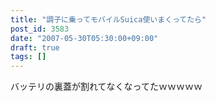 ```yaml
---
title: "調子に乗ってモバイルSuica使いまくってたら"
post_id: 3583
date: "2007-05-30T05:30:00+09:00"
draft: true
tags: []
---
```



バッテリの裏蓋が割れてなくなってたｗｗｗｗｗ
